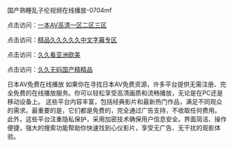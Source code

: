 国产熟睡乱子伦视频在线播放-0704mf

点击访问：<a href="https://rtj-3zo.pages.dev/">一本AV高清一区二区三区</a>

点击访问：<a href="https://vassv.pages.dev/">精品久久久久久中文字幕专区</a>

点击访问：<a href="https://gsd-agv.pages.dev/">久久看亚洲欧美</a>

点击访问：<a href="https://gda-c7m.pages.dev/">久久无码国产精精品</a>

日本AV免费在线播放
如果你在寻找日本AV免费资源，许多平台提供无需注册、完全免费的在线播放服务。你可以轻松享受高清画质和流畅播放，无论是在PC还是移动设备上。
这些平台内容丰富，包括经典影片和最新热门作品，满足不同观众的需求。最重要的是，它们都是免费的，完全通过广告支持，不收取任何费用。
此外，这些平台注重隐私保护，采用加密技术确保用户信息安全。界面简洁、操作便捷，强大的搜索功能帮助你快速找到心仪影片，享受无广告、无干扰的观影体验。

<span style="display:none;">[Canonical link](https://github.com/ff20250704/ff01 ）</span>
